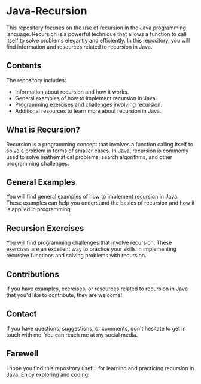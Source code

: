 # Java-Recursion

This repository focuses on the use of recursion in the Java programming language. Recursion is a powerful technique that allows a function to call itself to solve problems elegantly and efficiently. In this repository, you will find information and resources related to recursion in Java.

## Contents

The repository includes:

- Information about recursion and how it works.
- General examples of how to implement recursion in Java.
- Programming exercises and challenges involving recursion.
- Additional resources to learn more about recursion in Java.

## What is Recursion?

Recursion is a programming concept that involves a function calling itself to solve a problem in terms of smaller cases. In Java, recursion is commonly used to solve mathematical problems, search algorithms, and other programming challenges.

## General Examples

You will find general examples of how to implement recursion in Java. These examples can help you understand the basics of recursion and how it is applied in programming.

## Recursion Exercises

You will find programming challenges that involve recursion. These exercises are an excellent way to practice your skills in implementing recursive functions and solving problems with recursion.


## Contributions

If you have examples, exercises, or resources related to recursion in Java that you'd like to contribute, they are welcome!


## Contact

If you have questions, suggestions, or comments, don't hesitate to get in touch with me. You can reach me at my social media.

## Farewell
I hope you find this repository useful for learning and practicing recursion in Java. Enjoy exploring and coding!
